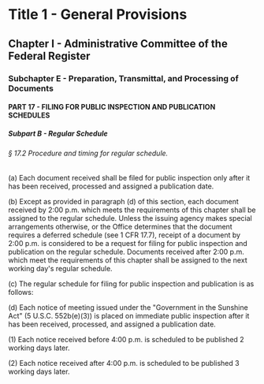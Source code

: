 
# Title 1 - General Provisions
## Chapter I - Administrative Committee of the Federal Register
### Subchapter E - Preparation, Transmittal, and Processing of Documents
#### PART 17 - FILING FOR PUBLIC INSPECTION AND PUBLICATION SCHEDULES
##### Subpart B - Regular Schedule
###### § 17.2 Procedure and timing for regular schedule.

(a) Each document received shall be filed for public inspection only after it has been received, processed and assigned a publication date.

(b) Except as provided in paragraph (d) of this section, each document received by 2:00 p.m. which meets the requirements of this chapter shall be assigned to the regular schedule. Unless the issuing agency makes special arrangements otherwise, or the Office determines that the document requires a deferred schedule (see 1 CFR 17.7), receipt of a document by 2:00 p.m. is considered to be a request for filing for public inspection and publication on the regular schedule. Documents received after 2:00 p.m. which meet the requirements of this chapter shall be assigned to the next working day's regular schedule.

(c) The regular schedule for filing for public inspection and publication is as follows:

(d) Each notice of meeting issued under the "Government in the Sunshine Act" (5 U.S.C. 552b(e)(3)) is placed on immediate public inspection after it has been received, processed, and assigned a publication date.

(1) Each notice received before 4:00 p.m. is scheduled to be published 2 working days later.

(2) Each notice received after 4:00 p.m. is scheduled to be published 3 working days later.
